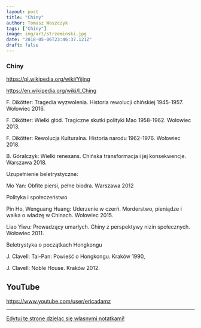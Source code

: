 ```yaml
---
layout: post
title: "Chiny"
author: Tomasz Waszczyk
tags: ["Chiny"]
image: img/art/strzeminski.jpg
date: "2018-05-06T23:46:37.121Z"
draft: false
---
```


### Chiny

https://pl.wikipedia.org/wiki/Yijing

https://en.wikipedia.org/wiki/I_Ching

F. Dikötter: Tragedia wyzwolenia. Historia rewolucji chińskiej 1945-1957. Wołowiec 2016.

F. Dikötter: Wielki głód. Tragiczne skutki polityki Mao 1958-1962. Wołowiec 2013.

F. Dikötter: Rewolucja Kulturalna. Historia narodu 1962-1976. Wołowiec 2018.

B. Góralczyk: Wielki renesans. Chińska transformacja i jej konsekwencje. Warszawa 2018.

Uzupełnienie beletrystyczne:

Mo Yan: Obfite piersi, pełne biodra. Warszawa 2012

Polityka i społeczeństwo

Pin Ho, Wenguang Huang: Uderzenie w czerń. Morderstwo, pieniądze i walka o władzę w Chinach. Wołowiec 2015.

Liao Yiwu: Prowadzący umarłych. Chiny z perspektywy nizin społecznych. Wołowiec 2011.

Beletrystyka o początkach Hongkongu

J. Clavell: Tai-Pan: Powieść o Hongkongu. Kraków 1990,

J. Clavell: Noble House. Kraków 2012.

## YouTube

https://www.youtube.com/user/ericadamz


---

<a href="https://github.com/TomaszWaszczyk/historia.waszczyk.com/edit/master/src/content/china.md" target="_blank">Edytuj tę stronę dzieląc się własnymi notatkami!</a>
